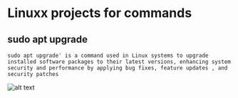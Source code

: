 # Linuxx projects for commands

## sudo apt upgrade

 `sudo apt upgrade' is a command used in Linux systems to upgrade installed software packages to their latest versions, enhancing system security and performance by applying bug fixes, feature updates , and security patches`


![alt text](<images/Screenshot 2024-04-11 at 2.33.13 PM.png>)

